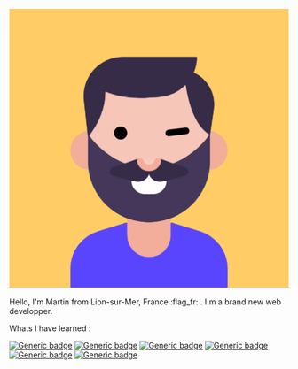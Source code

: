 ![Cover](https://github.com/MartinFerret/MartinFerret/blob/main/avatar.png)

Hello, I'm Martin from Lion-sur-Mer, France :flag_fr: . I'm a brand new web developper.

Whats I have learned :

[![Generic badge](https://img.shields.io/badge/PHP-pink>.svg)](https://shields.io/)
[![Generic badge](https://img.shields.io/badge/HTML5-darkblue.svg)](https://shields.io/)
[![Generic badge](https://img.shields.io/badge/CSS3-darkred.svg)](https://shields.io/)
[![Generic badge](https://img.shields.io/badge/Javascript-yellow.svg)](https://shields.io/)
[![Generic badge](https://img.shields.io/badge/Git-darkgrey.svg)](https://shields.io/)
[![Generic badge](https://img.shields.io/badge/SQL-black.svg)](https://shields.io/)
